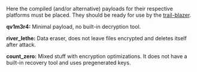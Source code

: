 Here the compiled (and/or alternative) payloads for their respective platforms must be placed. They should be ready for use by the [trail-blazer](https://github.com/rf-peixoto/Graverobber/blob/main/Source/trail-blazer.py).

**qv1m3r4:** Minimal payload, no built-in decryption tool.

**river_lethe:** Data eraser, does not leave files encrypted and deletes itself after attack.

**count_zero:** Mixed stuff with encryption optimizations. It does not have a built-in recovery tool and uses pregenerated keys.
